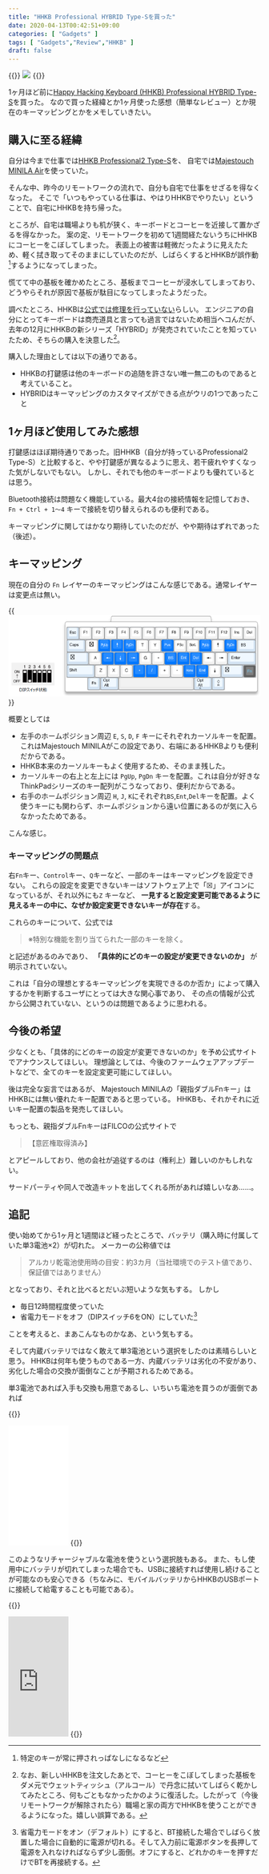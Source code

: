 ```yaml
---
title: "HHKB Professional HYBRID Type-Sを買った"
date: 2020-04-13T00:42:51+09:00
categories: [ "Gadgets" ]
tags: [ "Gadgets","Review","HHKB" ]
draft: false
---
```


{{<rawhtml>}}
<a target="_blank"  href="https://www.amazon.co.jp/gp/product/B082TQK2SB/ref=as_li_tl?ie=UTF8&camp=247&creative=1211&creativeASIN=B082TQK2SB&linkCode=as2&tag=h1g0-22&linkId=22397e096072672c94ff6b313312caa3"><img border="0" src="//ws-fe.amazon-adsystem.com/widgets/q?_encoding=UTF8&MarketPlace=JP&ASIN=B082TQK2SB&ServiceVersion=20070822&ID=AsinImage&WS=1&Format=_SL250_&tag=h1g0-22" ></a><img src="//ir-jp.amazon-adsystem.com/e/ir?t=h1g0-22&l=am2&o=9&a=B082TQK2SB" width="1" height="1" border="0" alt="" style="border:none !important; margin:0px !important;" />
{{</rawhtml>}}

1ヶ月ほど前に[Happy Hacking Keyboard (HHKB) Professional HYBRID Type-S](https://www.amazon.co.jp/gp/product/B082TQK2SB/ref=as_li_tl?ie=UTF8&camp=247&creative=1211&creativeASIN=B082TQK2SB&linkCode=as2&tag=h1g0-22&linkId=21f40dc63d372375ef0f963aa94ecdbe)を買った。
なので買った経緯とか1ヶ月使った感想（簡単なレビュー）とか現在のキーマッピングとかをメモしていきたい。

<!--more-->

## 購入に至る経緯

自分は今まで仕事では[HHKB Professional2 Type-S](https://www.amazon.co.jp/gp/product/B07K9DVP46/ref=as_li_tl?ie=UTF8&camp=247&creative=1211&creativeASIN=B07K9DVP46&linkCode=as2&tag=h1g0-22&linkId=e7bb893313be076d4f63e0b8d7c9b96e)を、
自宅では[Majestouch MINILA Air](https://www.amazon.co.jp/gp/product/B00F3V846I/ref=as_li_tl?ie=UTF8&camp=247&creative=1211&creativeASIN=B00F3V846I&linkCode=as2&tag=h1g0-22&linkId=ef61bdb049e59c2d98fdaf10203ce1a0)を使っていた。

そんな中、昨今のリモートワークの流れで、自分も自宅で仕事をせざるを得なくなった。
そこで「いつもやっている仕事は、やはりHHKBでやりたい」ということで、自宅にHHKBを持ち帰った。

ところが、自宅は職場よりも机が狭く、キーボードとコーヒーを近接して置かざるを得なかった。
案の定、リモートワークを初めて1週間経たないうちにHHKBにコーヒーをこぼしてしまった。
表面上の被害は軽微だったように見えたため、軽く拭き取ってそのままにしていたのだが、しばらくするとHHKBが誤作動[^1]するようになってしまった。

[^1]:特定のキーが常に押されっぱなしになるなど

慌てて中の基板を確かめたところ、基板までコーヒーが浸水してしまっており、
どうやらそれが原因で基板が駄目になってしまったようだった。

調べたところ、HHKBは[公式では修理を行っていない](https://faq.pfu.jp/faq/show/3106?category_id=166&site_domain=hhkb)らしい。
エンジニアの自分にとってキーボードは商売道具と言っても過言ではないため相当ヘコんだが、
去年の12月にHHKBの新シリーズ「HYBRID」が発売されていたことを知っていたため、そちらの購入を決意した[^2]。

[^2]:なお、新しいHHKBを注文したあとで、コーヒーをこぼしてしまった基板をダメ元でウェットティッシュ（アルコール）で丹念に拭いてしばらく乾かしてみたところ、何もごともなかったかのように復活した。したがって（今後リモートワークが解除されたら）職場と家の両方でHHKBを使うことができるようになった。嬉しい誤算である。

購入した理由としては以下の通りである。

- HHKBの打鍵感は他のキーボードの追随を許さない唯一無二のものであると考えていること。
- HYBRIDはキーマッピングのカスタマイズができる点がウリの1つであったこと

## 1ヶ月ほど使用してみた感想

打鍵感はほぼ期待通りであった。旧HHKB（自分が持っているProfessional2 Type-S）と比較すると、やや打鍵感が異なるように思え、若干疲れやすくなった気がしないでもない。
しかし、それでも他のキーボードよりも優れているとは思う。

Bluetooth接続は問題なく機能している。最大4台の接続情報を記憶しておき、`Fn + Ctrl + 1～4` キーで接続を切り替えられるのも便利である。

キーマッピングに関してはかなり期待していたのだが、やや期待はずれであった（後述）。

## キーマッピング

現在の自分の `Fn` レイヤーのキーマッピングはこんな感じである。通常レイヤーは変更点は無い。

{{<img src="HHKB.png" alt="現在のキーマッピング"/>}}

概要としては

- 左手のホームポジション周辺 `E`, `S`, `D`, `F` キーにそれぞれカーソルキーを配置。これはMajestouch MINILAがこの設定であり、右端にあるHHKBよりも便利だからである。
- HHKB本来のカーソルキーもよく使用するため、そのまま残した。
- カーソルキーの右上と左上には `PgUp`, `PgDn` キーを配置。これは自分が好きなThinkPadシリーズのキー配列がこうなっており、便利だからである。
- 右手のホームポジション周辺 `H`, `J`, `K`にそれぞれ`BS`,`Ent`,`Del`キーを配置。よく使うキーにも関わらず、ホームポジションから遠い位置にあるのが気に入らなかったためである。

こんな感じ。

### キーマッピングの問題点

右`Fn`キー、`Control`キー、`Q`キーなど、一部のキーはキーマッピングを設定できない。
これらの設定を変更できないキーはソフトウェア上で「☒」アイコンになっているが、それ以外にも`Z` キーなど、
**一見すると設定変更可能であるように見えるキーの中に、なぜか設定変更できないキーが存在**する。

これらのキーについて、公式では

>※特別な機能を割り当てられた一部のキーを除く。

と記述があるのみであり、 **「具体的にどのキーの設定が変更できないのか」** が明示されていない。

これは「自分の理想とするキーマッピングを実現できるのか否か」によって購入するかを判断するユーザにとっては大きな関心事であり、
その点の情報が公式から公開されていない、というのは問題であるように思われる。

## 今後の希望

少なくとも、「具体的にどのキーの設定が変更できないのか」を予め公式サイトでアナウンスしてほしい。
理想論としては、今後のファームウェアアップデートなどで、全てのキーを設定変更可能にしてほしい。

後は完全な妄言ではあるが、
Majestouch MINILAの「親指ダブルFnキー」はHHKBには無い優れたキー配置であると思っている。
HHKBも、それかそれに近いキー配置の製品を発売してほしい。

もっとも、親指ダブルFnキーはFILCOの公式サイトで

>【意匠権取得済み】

とアピールしており、他の会社が追従するのは（権利上）難しいのかもしれない。

サードパーティや同人で改造キットを出してくれる所があれば嬉しいなあ……。

## 追記

使い始めてから1ヶ月と1週間ほど経ったところで、バッテリ（購入時に付属していた単3電池×2）が切れた。
メーカーの公称値では

>アルカリ乾電池使用時の目安：約3カ月（当社環境でのテスト値であり、保証値ではありません）

となっており、それと比べるとだいぶ短いような気もする。
しかし
- 毎日12時間程度使っていた
- 省電力モードをオフ（DIPスイッチ6をON）にしていた[^3]

ことを考えると、まあこんなものかなあ、という気もする。

[^3]: 省電力モードをオン（デフォルト）にすると、BT接続した場合でしばらく放置した場合に自動的に電源が切れる。そして入力前に電源ボタンを長押して電源を入れなければならず少し面倒。オフにすると、どれかのキーを押すだけでBTを再接続する。

そして内蔵バッテリではなく敢えて単3電池という選択をしたのは素晴らしいと思う。
HHKBは何年も使うものである一方、内蔵バッテリは劣化の不安があり、劣化した場合の交換が面倒なことが予期されるためである。

単3電池であれば入手も交換も用意であるし、いちいち電池を買うのが面倒であれば

{{<rawhtml>}}
<iframe style="width:120px;height:240px;" marginwidth="0" marginheight="0" scrolling="no" frameborder="0" src="//rcm-fe.amazon-adsystem.com/e/cm?lt1=_blank&bc1=000000&IS2=1&bg1=FFFFFF&fc1=000000&lc1=0000FF&t=h1g0-22&language=ja_JP&o=9&p=8&l=as4&m=amazon&f=ifr&ref=as_ss_li_til&asins=B07HCSBX4V&linkId=4abdc5509873b82e6a3e2196d58098c2"></iframe>
{{</rawhtml>}}

このようなリチャージャブルな電池を使うという選択肢もある。
また、もし使用中にバッテリが切れてしまった場合でも、USBに接続すれば使用し続けることが可能なのも安心できる（ちなみに、モバイルバッテリからHHKBのUSBポートに接続して給電することも可能である）。

{{<rawhtml>}}
<iframe style="width:120px;height:240px;" marginwidth="0" marginheight="0" scrolling="no" frameborder="0" src="https://rcm-fe.amazon-adsystem.com/e/cm?ref=tf_til&t=h1g0-22&m=amazon&o=9&p=8&l=as1&IS2=1&detail=1&asins=B082TQK2SB&linkId=0d6a6d0074c27721ea42cd0fd10ce0f9&bc1=000000&lt1=_blank&fc1=333333&lc1=0066c0&bg1=ffffff&f=ifr">
    </iframe>
{{</rawhtml>}}
